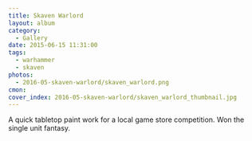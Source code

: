 ```yaml
---
title: Skaven Warlord
layout: album
category:
  - Gallery
date: 2015-06-15 11:31:00
tags:
  - warhammer
  - skaven
photos:
  - 2016-05-skaven-warlord/skaven_warlord.png
cmon:
cover_index: 2016-05-skaven-warlord/skaven_warlord_thumbnail.jpg
---
```

A quick tabletop paint work for a local game store competition. Won the single unit fantasy.
